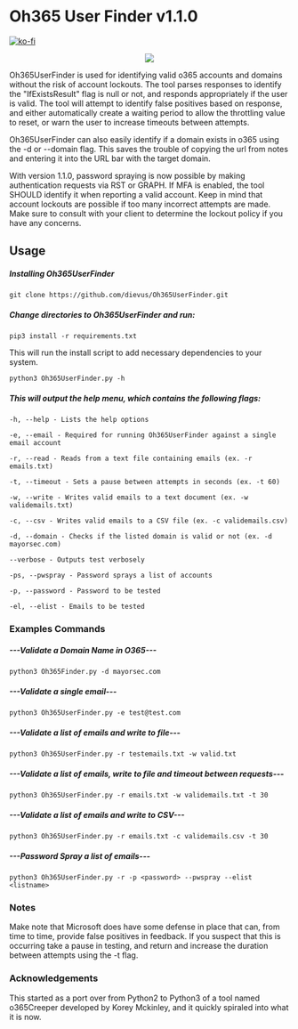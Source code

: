 # Oh365 User Finder v1.1.0

[![ko-fi](https://ko-fi.com/img/githubbutton_sm.svg)](https://ko-fi.com/M4M03Q2JN)

<p align="center">
  <img src="https://github.com/dievus/Oh365UserFinder/blob/main/images/oh365userfinder1.jpg" />
</p>

Oh365UserFinder is used for identifying valid o365 accounts and domains without the risk of account lockouts.  The tool parses responses to identify the "IfExistsResult" flag is null or not, and responds appropriately if the user is valid.  The tool will attempt to identify false positives based on response, and either automatically create a waiting period to allow the throttling value to reset, or warn the user to increase timeouts between attempts.  

Oh365UserFinder can also easily identify if a domain exists in o365 using the -d or --domain flag.  This saves the trouble of copying the url from notes and entering it into the URL bar with the target domain.

With version 1.1.0, password spraying is now possible by making authentication requests via RST or GRAPH. If MFA is enabled, the tool SHOULD identify it when reporting a valid account. Keep in mind that account lockouts are possible if too many incorrect attempts are made. Make sure to consult with your client to determine the lockout policy if you have any concerns.

## Usage
##### Installing Oh365UserFinder
```git clone https://github.com/dievus/Oh365UserFinder.git```

##### Change directories to Oh365UserFinder and run:
```pip3 install -r requirements.txt```

This will run the install script to add necessary dependencies to your system.

```python3 Oh365UserFinder.py -h```

##### This will output the help menu, which contains the following flags:

```-h, --help - Lists the help options```

```-e, --email - Required for running Oh365UserFinder against a single email account```

```-r, --read - Reads from a text file containing emails (ex. -r emails.txt)```

```-t, --timeout - Sets a pause between attempts in seconds (ex. -t 60)```

```-w, --write - Writes valid emails to a text document (ex. -w validemails.txt)```

```-c, --csv - Writes valid emails to a CSV file (ex. -c validemails.csv)```

```-d, --domain - Checks if the listed domain is valid or not (ex. -d mayorsec.com)```

```--verbose - Outputs test verbosely```

```-ps, --pwspray - Password sprays a list of accounts```

```-p, --password - Password to be tested```

```-el, --elist - Emails to be tested```


### Examples Commands

##### ---Validate a Domain Name in O365---
```python3 Oh365Finder.py -d mayorsec.com```

##### ---Validate a single email---
```python3 Oh365UserFinder.py -e test@test.com```

##### ---Validate a list of emails and write to file---
```python3 Oh365UserFinder.py -r testemails.txt -w valid.txt```

##### ---Validate a list of emails, write to file and timeout between requests---
```python3 Oh365UserFinder.py -r emails.txt -w validemails.txt -t 30```

##### ---Validate a list of emails and write to CSV---
```python3 Oh365UserFinder.py -r emails.txt -c validemails.csv -t 30```

##### ---Password Spray a list of emails---
```python3 Oh365UserFinder.py -r -p <password> --pwspray --elist <listname>```


### Notes
Make note that Microsoft does have some defense in place that can, from time to time, provide false positives in feedback.  If you suspect that this is occurring take a pause in testing, and return and increase the duration between attempts using the -t flag.

### Acknowledgements
This started as a port over from Python2 to Python3 of a tool named o365Creeper developed by Korey Mckinley, and it quickly spiraled into what it is now.
